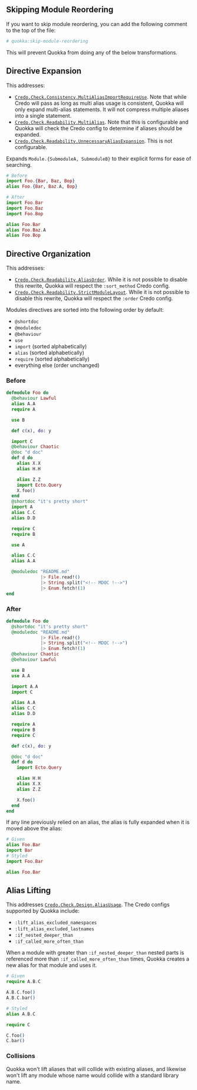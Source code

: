 ## Skipping Module Reordering

If you want to skip module reordering, you can add the following comment to the top of the file:

```elixir
# quokka:skip-module-reordering
```

This will prevent Quokka from doing any of the below transformations.

## Directive Expansion

This addresses:

- [`Credo.Check.Consistency.MultiAliasImportRequireUse`](https://hexdocs.pm/credo/Credo.Check.Consistency.MultiAliasImportRequireUse.html). Note that while Credo will pass as long as multi alias usage is consistent, Quokka will only expand multi-alias statements. It will not compress multiple aliases into a single statement.
- [`Credo.Check.Readability.MultiAlias`](https://hexdocs.pm/credo/Credo.Check.Readability.MultiAlias.html). Note that this is configurable and Quokka will check the Credo config to determine if aliases should be expanded.
- [`Credo.Check.Readability.UnnecessaryAliasExpansion`](https://hexdocs.pm/credo/Credo.Check.Readability.UnnecessaryAliasExpansion.html). This is not configurable.

Expands `Module.{SubmoduleA, SubmoduleB}` to their explicit forms for ease of searching.

```elixir
# Before
import Foo.{Bar, Baz, Bop}
alias Foo.{Bar, Baz.A, Bop}

# After
import Foo.Bar
import Foo.Baz
import Foo.Bop

alias Foo.Bar
alias Foo.Baz.A
alias Foo.Bop
```

## Directive Organization

This addresses:
- [`Credo.Check.Readability.AliasOrder`](https://hexdocs.pm/credo/Credo.Check.Readability.AliasOrder.html). While it is not possible to disable this rewrite, Quokka will respect the `:sort_method` Credo config.
- [`Credo.Check.Readability.StrictModuleLayout`](https://hexdocs.pm/credo/Credo.Check.Readability.StrictModuleLayout.html). While it is not possible to disable this rewrite, Quokka will respect the `:order` Credo config.

Modules directives are sorted into the following order by default:

* `@shortdoc`
* `@moduledoc`
* `@behaviour`
* `use`
* `import` (sorted alphabetically)
* `alias` (sorted alphabetically)
* `require` (sorted alphabetically)
* everything else (order unchanged)

### Before

```elixir
defmodule Foo do
  @behaviour Lawful
  alias A.A
  require A

  use B

  def c(x), do: y

  import C
  @behaviour Chaotic
  @doc "d doc"
  def d do
    alias X.X
    alias H.H

    alias Z.Z
    import Ecto.Query
    X.foo()
  end
  @shortdoc "it's pretty short"
  import A
  alias C.C
  alias D.D

  require C
  require B

  use A

  alias C.C
  alias A.A

  @moduledoc "README.md"
             |> File.read!()
             |> String.split("<!-- MDOC !-->")
             |> Enum.fetch!(1)
end
```

### After

```elixir
defmodule Foo do
  @shortdoc "it's pretty short"
  @moduledoc "README.md"
             |> File.read!()
             |> String.split("<!-- MDOC !-->")
             |> Enum.fetch!(1)
  @behaviour Chaotic
  @behaviour Lawful

  use B
  use A.A

  import A.A
  import C

  alias A.A
  alias C.C
  alias D.D

  require A
  require B
  require C

  def c(x), do: y

  @doc "d doc"
  def d do
    import Ecto.Query

    alias H.H
    alias X.X
    alias Z.Z

    X.foo()
  end
end
```

If any line previously relied on an alias, the alias is fully expanded when it is moved above the alias:

```elixir
# Given
alias Foo.Bar
import Bar
# Styled
import Foo.Bar

alias Foo.Bar
```

## Alias Lifting

This addresses [`Credo.Check.Design.AliasUsage`](https://hexdocs.pm/credo/Credo.Check.Design.AliasUsage.html). The Credo configs supported by Quokka include:

- `:lift_alias_excluded_namespaces`
- `:lift_alias_excluded_lastnames`
- `:if_nested_deeper_than`
- `:if_called_more_often_than`

When a module with greater than `:if_nested_deeper_than` nested parts is referenced more than `:if_called_more_often_than` times, Quokka creates a new alias for that module and uses it.

```elixir
# Given
require A.B.C

A.B.C.foo()
A.B.C.bar()

# Styled
alias A.B.C

require C

C.foo()
C.bar()
```

### Collisions

Quokka won't lift aliases that will collide with existing aliases, and likewise won't lift any module whose name would collide with a standard library name.
